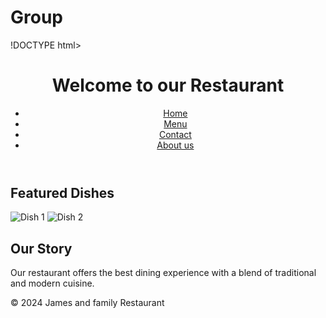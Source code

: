 # Group
!DOCTYPE html>
<html lang="en">
<head>
    <meta charset="UTF-8">
    <meta name="viewport"content="width=device-width,initial-scale=1.0">
    <title>Restaurant home</title>
    <link rel="stylesheet" href="style.css">
</head>
<body>
    <header>
        <h1>Welcome to our Restaurant</h1>
        <nav>
            <ul>
                <li><a href="index.html">Home</a></li>
                <li><a href="menu.html">Menu</a></li>
                <li><a href="contact.html">Contact</a></li>
                <li><a href="about.html">About us</a></li>
            </ul>
        </nav>
    </header>
    <main>
        <section>
            <h2>Featured Dishes</h2>
            <img src="" alt="Dish 1">
            <img src="" alt="Dish 2">
        </section>
        <section>
            <h2>Our Story</h2>
            <p>Our restaurant offers the best dining experience with a blend of traditional and modern cuisine.</p>
        </section>
    </main>
    <footer>
        <p>&copy; 2024 James and family Restaurant</p>
    </footer>
    <script src="script 1.js"></script>
    <script src="script 2.js"></script>
</body>
</html>
